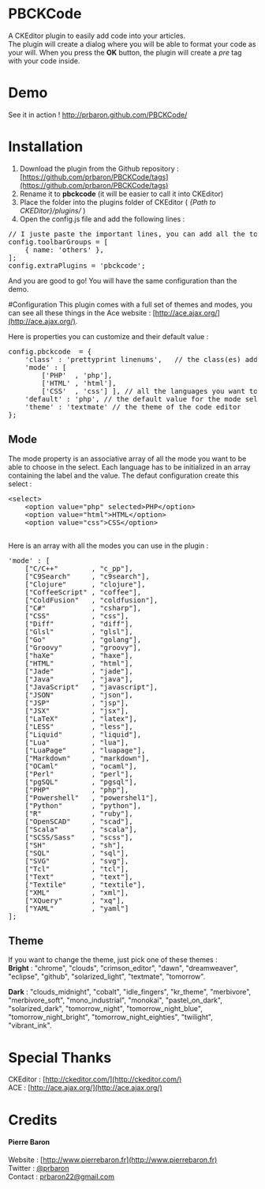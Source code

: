 # PBCKCode

A CKEditor plugin to easily add code into your articles.  
The plugin will create a dialog where you will be able to format your code as your will. When you press the **OK** button, the plugin will create a *pre* tag with your code inside.

# Demo
See it in action ! http://prbaron.github.com/PBCKCode/

# Installation
1. Download the plugin from the Github repository : [https://github.com/prbaron/PBCKCode/tags](https://github.com/prbaron/PBCKCode/tags)
2. Rename it to **pbckcode** (it will be easier to call it into CKEditor)
3. Place the folder into the plugins folder of CKEditor ( *{Path to CKEDitor}/plugins/* ) 
4. Open the config.js file and add the following lines :   
<pre>
// I juste paste the important lines, you can add all the toolbar buttons you want
config.toolbarGroups = [
	{ name: 'others' },
];
config.extraPlugins = 'pbckcode';
</pre>

And you are good to go! You will have the same configuration than the demo.

#Configuration
This plugin comes with a full set of themes and modes, you can see all these things in the Ace website : [http://ace.ajax.org/](http://ace.ajax.org/).

Here is properties you can customize and their default value : 
<pre>
config.pbckcode  = {
	'class' : 'prettyprint linenums',	// the class(es) added to the pre tag, useful if you use a syntax highlighter (here it is Google Prettify)
	'mode' : [ 
		['PHP'  , 'php'], 
		['HTML' , 'html'], 
		['CSS'  , 'css'] ], // all the languages you want to deal with in the plugin
  	'default' : 'php', // the default value for the mode select. Well in fact it is the first value of the mode array
	'theme' : 'textmate' // the theme of the code editor
};
</pre>

## Mode
The mode property is an associative array of all the mode you want to be able to choose in the select. Each language has to be initialized in an array containing the label and the value. The defaut configuration create this select : 
<pre>
&lt;select&gt;
	&lt;option value="php" selected&gt;PHP&lt;/option&gt;
	&lt;option value="html"&gt;HTML&lt;/option&gt;
	&lt;option value="css"&gt;CSS&lt;/option&gt;
</select>
</pre>

Here is an array with all the modes you can use in the plugin : 
<pre>
'mode' : [
	["C/C++"        , "c_pp"],
	["C9Search"     , "c9search"],
	["Clojure"      , "clojure"],
	["CoffeeScript" , "coffee"],
	["ColdFusion"   , "coldfusion"],
	["C#"           , "csharp"],
	["CSS"          , "css"],
	["Diff"         , "diff"],
	["Glsl"         , "glsl"],
	["Go"           , "golang"],
	["Groovy"       , "groovy"],
	["haXe"         , "haxe"],
	["HTML"         , "html"],
	["Jade"         , "jade"],
	["Java"         , "java"],
	["JavaScript"   , "javascript"],
	["JSON"         , "json"],
	["JSP"          , "jsp"],
	["JSX"          , "jsx"],
	["LaTeX"        , "latex"],
	["LESS"         , "less"],
	["Liquid"       , "liquid"],
	["Lua"          , "lua"],
	["LuaPage"      , "luapage"],
	["Markdown"     , "markdown"],
	["OCaml"        , "ocaml"],
	["Perl"         , "perl"],
	["pgSQL"        , "pgsql"],
	["PHP"          , "php"],
	["Powershell"   , "powershel1"],
	["Python"       , "python"],
	["R"            , "ruby"],
	["OpenSCAD"     , "scad"],
	["Scala"        , "scala"],
	["SCSS/Sass"    , "scss"],
	["SH"           , "sh"],
	["SQL"          , "sql"],
	["SVG"          , "svg"],
	["Tcl"          , "tcl"],
	["Text"         , "text"],
	["Textile"      , "textile"],
	["XML"          , "xml"],
	["XQuery"       , "xq"],
	["YAML"         , "yaml"]
];
</pre>

## Theme
If you want to change the theme, just pick one of these themes :  
**Bright** : "chrome", "clouds", "crimson_editor", "dawn", "dreamweaver", "eclipse", "github", "solarized_light", "textmate", "tomorrow".

**Dark** : "clouds_midnight", "cobalt", "idle_fingers", "kr_theme", "merbivore", "merbivore_soft", "mono_industrial", "monokai", "pastel_on_dark", "solarized_dark",  "tomorrow_night", "tomorrow_night_blue", "tomorrow_night_bright", "tomorrow_night_eighties", "twilight", "vibrant_ink".


# Special Thanks
CKEditor : [http://ckeditor.com/](http://ckeditor.com/)  
ACE : [http://ace.ajax.org/](http://ace.ajax.org/)

# Credits
#### Pierre Baron  
Website : [http://www.pierrebaron.fr](http://www.pierrebaron.fr)  
Twitter : [@prbaron](https://twitter.com/prbaron)  
Contact : <prbaron22@gmail.com>  
